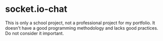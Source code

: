# socket.io-chat

This is only a school project, not a professional project for my portfolio. It doesn't have a good programming methodology and lacks good practices. Do not consider it important.
